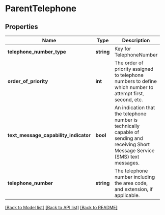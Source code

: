# ParentTelephone

## Properties
Name | Type | Description | Notes
------------ | ------------- | ------------- | -------------
**telephone_number_type** | **string** | Key for TelephoneNumber | [optional] 
**order_of_priority** | **int** | The order of priority assigned to telephone numbers to define which number to attempt first, second, etc. | [optional] 
**text_message_capability_indicator** | **bool** | An indication that the telephone number is technically capable of sending and receiving Short Message Service (SMS) text messages. | [optional] 
**telephone_number** | **string** | The telephone number including the area code, and extension, if applicable. | [optional] 

[[Back to Model list]](../README.md#documentation-for-models) [[Back to API list]](../README.md#documentation-for-api-endpoints) [[Back to README]](../README.md)


